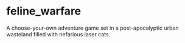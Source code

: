 feline_warfare
==============

A choose-your-own adventure game set in a post-apocalyptic urban wasteland filled with nefarious laser cats.
